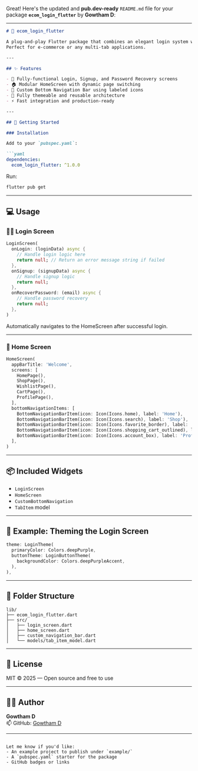 Great! Here's the updated and **pub.dev-ready** `README.md` file for your package **`ecom_login_flutter`** by **Gowtham D**:

---

```markdown
# 🔐 ecom_login_flutter

A plug-and-play Flutter package that combines an elegant login system with a bottom navigation–driven home screen.  
Perfect for e-commerce or any multi-tab applications.

---

## ✨ Features

- 🚪 Fully-functional Login, Signup, and Password Recovery screens
- 🏠 Modular HomeScreen with dynamic page switching
- 🧭 Custom Bottom Navigation Bar using labeled icons
- 🎨 Fully themeable and reusable architecture
- ⚡ Fast integration and production-ready

---

## 🚀 Getting Started

### Installation

Add to your `pubspec.yaml`:

```yaml
dependencies:
  ecom_login_flutter: ^1.0.0
```

Run:

```bash
flutter pub get
```

---

## 💻 Usage

### 🧑‍💻 Login Screen

```dart
LoginScreen(
  onLogin: (loginData) async {
    // Handle login logic here
    return null; // Return an error message string if failed
  },
  onSignup: (signupData) async {
    // Handle signup logic
    return null;
  },
  onRecoverPassword: (email) async {
    // Handle password recovery
    return null;
  },
)
```

Automatically navigates to the HomeScreen after successful login.

---

### 🏡 Home Screen

```dart
HomeScreen(
  appBarTitle: 'Welcome',
  screens: [
    HomePage(),
    ShopPage(),
    WishlistPage(),
    CartPage(),
    ProfilePage(),
  ],
  bottomNavigationItems: [
    BottomNavigationBarItem(icon: Icon(Icons.home), label: 'Home'),
    BottomNavigationBarItem(icon: Icon(Icons.search), label: 'Shop'),
    BottomNavigationBarItem(icon: Icon(Icons.favorite_border), label: 'Wishlist'),
    BottomNavigationBarItem(icon: Icon(Icons.shopping_cart_outlined), label: 'Cart'),
    BottomNavigationBarItem(icon: Icon(Icons.account_box), label: 'Profile'),
  ],
)
```

---

## 📦 Included Widgets

- `LoginScreen`
- `HomeScreen`
- `CustomBottomNavigation`
- `TabItem` model

---

## 🎨 Example: Theming the Login Screen

```dart
theme: LoginTheme(
  primaryColor: Colors.deepPurple,
  buttonTheme: LoginButtonTheme(
    backgroundColor: Colors.deepPurpleAccent,
  ),
),
```

---

## 📁 Folder Structure

```
lib/
├── ecom_login_flutter.dart
├── src/
│   ├── login_screen.dart
│   ├── home_screen.dart
│   ├── custom_navigation_bar.dart
│   └── models/tab_item_model.dart
```

---

## 📜 License

MIT © 2025 — Open source and free to use

---

## 👨‍💻 Author

**Gowtham D**  
📫 GitHub: [Gowtham D](https://github.com/gowtham-dd) 

---

```

Let me know if you'd like:
- An example project to publish under `example/`
- A `pubspec.yaml` starter for the package
- GitHub badges or links
